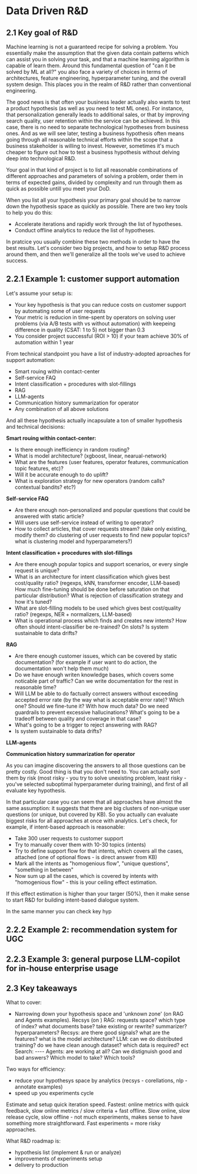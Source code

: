 # Data Driven R&D

## 2.1 Key goal of R&D

Machine learning is not a guaranteed recipe for solving a problem. You essentially make the assumption that the given data contain patterns which can assist you in solving your task, and that a machine learning algorithm is capable of learn them. Around this fundamental question of "can it be solved by ML at all?" you also face a variety of choices in terms of architectures, feature engineering, hyperparameter tuning, and the overall system design. This places you in the realm of R&D rather than conventional engineering.

The good news is that often your business leader actually also wants to test a product hypothesis (as well as you need to test ML ones). For instance, that personalization generally leads to additional sales, or that by improving search quality, user retention within the service can be achieved. In this case, there is no need to separate technological hypotheses from business ones. And as we will see later, testing a business hypothesis often means going through all reasonable technical efforts within the scope that a business stakeholder is willing to invest. However, sometimes it's much cheaper to figure out how to test a business hypothesis without delving deep into technological R&D.

Your goal in that kind of project is to list all reasonable combinations of different approaches and parameters of solving a problem, order them in terms of expected gains, divided by complexity and run through them as quick as possible untill you meet your DoD.

When you list all your hypothesis your primary goal should be to narrow down the hypothesis space as quickly as possible. There are two key tools to help you do this:

* Accelerate iterations and rapidly work through the list of hypotheses.
* Conduct offline analytics to reduce the list of hypotheses.

In pratcice you usually combine these two methods in order to have the best results. Let's consider two big projects, and how to setup R&D process around them, and then we'll generalize all the tools we've used to achieve success.

## 2.2.1 Example 1: customer support automation

Let's assume your setup is:
* Your key hypothesis is that you can reduce costs on customer support by automating some of user requests
* Your metric is reducion in time-spent by operators on solving user problems (via A/B tests with vs without automation) with keepeing difference in quality (CSAT: 1 to 5) not bigger than 0.3
* You consider project successful (ROI > 10) if your team achieve 30% of automation within 1 year

From technical standpoint you have a list of industry-adopted aproaches for support automation:
* Smart rouing within contact-center
* Self-service FAQ
* Intent classification + procedures with slot-fillings
* RAG
* LLM-agents
* Communication history summarization for operator
* Any combination of all above solutions

And all these hypothesis actually incapsulate a ton of smaller hypothesis and technical decisions:

**Smart rouing within contact-center:** 
* Is there enough inefficiency in random routing?
* What is model architecture? (xgboost, linear, nearual-network)
* What are the features (user features, operator features, communication topic features, etc)?
* Will it be accurate enough to do uplift?
* What is exploration strategy for new operators (random calls? contextual bandits? etc?)

**Self-service FAQ**
* Are there enough non-personalized and popular questions that could be answered with static article?
* Will users use self-service instead of writing to operator?
* How to collect articles, that cover requests stream? (take only existing, modify them? do clustering of user requests to find new popular topics? what is clustering model and hyperparameters?)

**Intent classification + procedures with slot-fillings**
* Are there enough popular topics and support scenarios, or every single request is unique?
* What is an architecture for intent classification which gives best cost/quality ratio? (regexps, kNN, transformer encoder, LLM-based) How much fine-tuning should be done before saturation on that particular distribution? What is rejection of classification strategy and how it's tuned?
* What are slot-filling models to be used which gives best cost/quality ratio? (regexps, NER + normalizers, LLM-based)
* What is operational process which finds and creates new intents? How often should intent-classifier be re-trained? On slots? Is system sustainable to data drifts?

**RAG**
* Are there enough customer issues, which can be covered by static documentation? (for example if user want to do action, the documentation won't help them much)
* Do we have enough writen knowledge bases, which covers some noticable part of traffic? Can we write documentation for the rest in reasonable time?
* Will LLM be able to do factually correct answers without exceeding accepted error rate (by the way what is acceptable error rate)? Which one? Should we fine-tune it? With how much data? Do we need guardrails to prevent excessive hallucinations? What's going to be a tradeoff between quality and coverage in that case?
* What's going to be a trigger to reject answering with RAG?
* Is system sustainable to data drifts?

**LLM-agents**


**Communication history summarization for operator**
  
As you can imagine discovering the answers to all those questions can be pretty costly. Good thing is that you don't need to. You can actually sort them by risk (most risky - you try to solve unexisting problem, least risky - you've selected suboptimal hyperparameter during training), and first of all evaluate key hypothesis.

In that particular case you can seem that all approaches have almost the same assumption: it suggests that there are big clusters of non-unique user questions (or unique, but covered by KB). So you actually can evaluate biggest risks for all approaches at once with analytics. Let's check, for example, if intent-based approach is reasonable:
* Take 300 user requests to customer support
* Try to manually cover them with 10-30 topics (intents)
* Try to define support flow for that intents, which covers all the cases, attached (one of optional flows - is direct answer from KB)
* Mark all the intents as "homogenious flow", "unique questions", "something in between"
* Now sum up all the cases, which is covered by intents with "homogenious flow" - this is your ceiling effect estimation.

If this effect estimation is higher than your targer (50%), then it make sense to start R&D for building intent-based dialogue system.

In the same manner you can check key hyp

## 2.2.2 Example 2: recommendation system for UGC

## 2.2.3 Example 3: general purpose LLM-copilot for in-house enterprise usage

## 2.3 Key takeaways


What to cover:

- Narrowing down your hypothesis space and 'unknown zone' (on RAG and Agents examples). Recsys (on )
RAG: requests space? which type of index? what documents base? take existing or rewrite? summarizer? hyperparameters?
Recsys: are there good signals? what are the features? what is the model architecture?
LLM: can we do distributed training? do we have clean anough dataset? which data is required? ect
Search: ----
Agents: are working at all? Can we distignuish good and bad answers? Which model to take? Which tools?

Two ways for efficiency:
* reduce your hypothesys space by analytics (recsys - corellations, nlp - annotate examples)
* speed up you experiments cycle

Estimate and setup quick iteration speed. Fastest: online metrics with quick feedback, slow online metrics / slow criteria + fast offline. Slow online, slow release cycle, slow offline - not much experiments, makes sense to have something more straightforward. Fast experiments = more risky approaches.

What R&D roadmap is:
- hypothesis list (implement & run or analyze)
- improvements of experiments setup
- delivery to production
